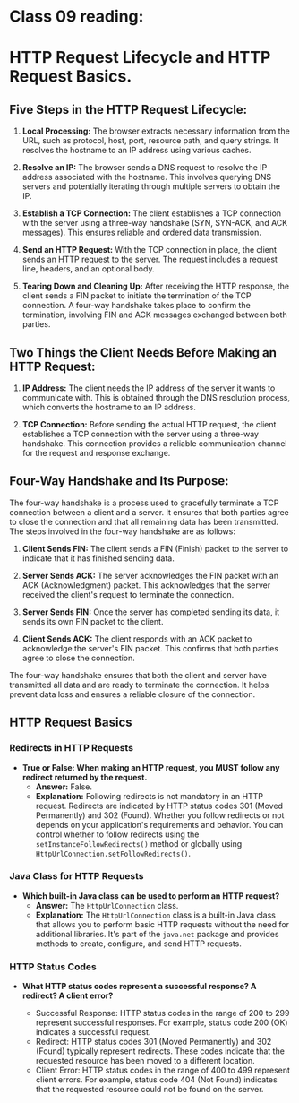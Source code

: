 # Class 09 reading: 
# HTTP Request Lifecycle and HTTP Request Basics.
## Five Steps in the HTTP Request Lifecycle:

1. **Local Processing:** The browser extracts necessary information from the URL, such as protocol, host, port, resource path, and query strings. It resolves the hostname to an IP address using various caches.

2. **Resolve an IP:** The browser sends a DNS request to resolve the IP address associated with the hostname. This involves querying DNS servers and potentially iterating through multiple servers to obtain the IP.

3. **Establish a TCP Connection:** The client establishes a TCP connection with the server using a three-way handshake (SYN, SYN-ACK, and ACK messages). This ensures reliable and ordered data transmission.

4. **Send an HTTP Request:** With the TCP connection in place, the client sends an HTTP request to the server. The request includes a request line, headers, and an optional body.

5. **Tearing Down and Cleaning Up:** After receiving the HTTP response, the client sends a FIN packet to initiate the termination of the TCP connection. A four-way handshake takes place to confirm the termination, involving FIN and ACK messages exchanged between both parties.

## Two Things the Client Needs Before Making an HTTP Request:

1. **IP Address:** The client needs the IP address of the server it wants to communicate with. This is obtained through the DNS resolution process, which converts the hostname to an IP address.

2. **TCP Connection:** Before sending the actual HTTP request, the client establishes a TCP connection with the server using a three-way handshake. This connection provides a reliable communication channel for the request and response exchange.

## Four-Way Handshake and Its Purpose:

The four-way handshake is a process used to gracefully terminate a TCP connection between a client and a server. It ensures that both parties agree to close the connection and that all remaining data has been transmitted. The steps involved in the four-way handshake are as follows:

1. **Client Sends FIN:** The client sends a FIN (Finish) packet to the server to indicate that it has finished sending data.

2. **Server Sends ACK:** The server acknowledges the FIN packet with an ACK (Acknowledgment) packet. This acknowledges that the server received the client's request to terminate the connection.

3. **Server Sends FIN:** Once the server has completed sending its data, it sends its own FIN packet to the client.

4. **Client Sends ACK:** The client responds with an ACK packet to acknowledge the server's FIN packet. This confirms that both parties agree to close the connection.

The four-way handshake ensures that both the client and server have transmitted all data and are ready to terminate the connection. It helps prevent data loss and ensures a reliable closure of the connection.

## HTTP Request Basics

### Redirects in HTTP Requests

- **True or False: When making an HTTP request, you MUST follow any redirect returned by the request.**
  - **Answer:** False.
  - **Explanation:** Following redirects is not mandatory in an HTTP request. Redirects are indicated by HTTP status codes 301 (Moved Permanently) and 302 (Found). Whether you follow redirects or not depends on your application's requirements and behavior. You can control whether to follow redirects using the `setInstanceFollowRedirects()` method or globally using `HttpUrlConnection.setFollowRedirects()`.

### Java Class for HTTP Requests

- **Which built-in Java class can be used to perform an HTTP request?**
  - **Answer:** The `HttpUrlConnection` class.
  - **Explanation:** The `HttpUrlConnection` class is a built-in Java class that allows you to perform basic HTTP requests without the need for additional libraries. It's part of the `java.net` package and provides methods to create, configure, and send HTTP requests.

### HTTP Status Codes

- **What HTTP status codes represent a successful response? A redirect? A client error?**

    - Successful Response: HTTP status codes in the range of 200 to 299 represent successful responses. For example, status code 200 (OK) indicates a successful request.
    - Redirect: HTTP status codes 301 (Moved Permanently) and 302 (Found) typically represent redirects. These codes indicate that the requested resource has been moved to a different location.
    - Client Error: HTTP status codes in the range of 400 to 499 represent client errors. For example, status code 404 (Not Found) indicates that the requested resource could not be found on the server.

